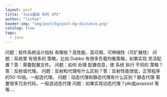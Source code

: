 ```yaml
---
layout: post
title: "Java基础 系列 SPI"
author: "lichao"
header-img: "img/post/bg/post-bg-distance.png"
catalog: true
tags:
  - java
---
```



问题：软件系统设计指标 有哪些？高性能、高可用、可伸缩性（可扩展性）
问题：系统里 有很多的 策略，比如 Dubbo 有很多负载均衡策略，如果实现 灵活配置？答：需要配置文件。
问题：如何 处理 配置信息，使 系统 执行 不同的 策略？答：反射或代理。
问题：反射和代理有什么区别？答：反射性能很低，正常程序的50-10倍。一般选代理。
问题：动态代理和静态代理有什么区别？静态代理 需要很多冗余代码，一般选动态代理
问题：如果实现动态代理？jdk或javassist 等等....
